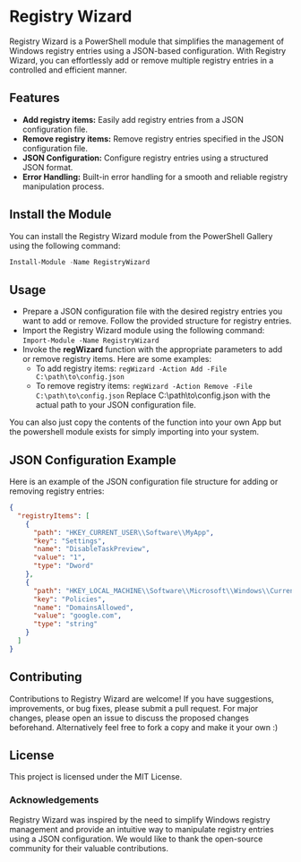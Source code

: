 # Registry Wizard

Registry Wizard is a PowerShell module that simplifies the management of Windows registry entries using a JSON-based configuration. With Registry Wizard, you can effortlessly add or remove multiple registry entries in a controlled and efficient manner.

## Features

- **Add registry items:** Easily add registry entries from a JSON configuration file.
- **Remove registry items:** Remove registry entries specified in the JSON configuration file.
- **JSON Configuration:** Configure registry entries using a structured JSON format.
- **Error Handling:** Built-in error handling for a smooth and reliable registry manipulation process.

## Install the Module

You can install the Registry Wizard module from the PowerShell Gallery using the following command:

```powershell
Install-Module -Name RegistryWizard
```

## Usage

- Prepare a JSON configuration file with the desired registry entries you want to add or remove. Follow the provided structure for registry entries.
- Import the Registry Wizard module using the following command:
   ```Import-Module -Name RegistryWizard```
- Invoke the **regWizard** function with the appropriate parameters to add or remove registry items. Here are some examples:
  - To add registry items: ```regWizard -Action Add -File C:\path\to\config.json```
  - To remove registry items: ```regWizard -Action Remove -File C:\path\to\config.json```
  Replace C:\path\to\config.json with the actual path to your JSON configuration file.

You can also just copy the contents of the function into your own App but the powershell module exists for simply importing into your system.

## JSON Configuration Example

Here is an example of the JSON configuration file structure for adding or removing registry entries:

```json
{
  "registryItems": [
    {
      "path": "HKEY_CURRENT_USER\\Software\\MyApp",
      "key": "Settings",
      "name": "DisableTaskPreview",
      "value": "1",
      "type": "Dword"
    },
    {
      "path": "HKEY_LOCAL_MACHINE\\Software\\Microsoft\\Windows\\CurrentVersion",
      "key": "Policies",
      "name": "DomainsAllowed",
      "value": "google.com",
      "type": "string"
    }
  ]
}
```

## Contributing
Contributions to Registry Wizard are welcome! 
If you have suggestions, improvements, or bug fixes, please submit a pull request. For major changes, please open an issue to discuss the proposed changes beforehand.
Alternatively feel free to fork a copy and make it your own :)

## License
This project is licensed under the MIT License.

### Acknowledgements
Registry Wizard was inspired by the need to simplify Windows registry management and provide an intuitive way to manipulate registry entries using a JSON configuration. We would like to thank the open-source community for their valuable contributions.
